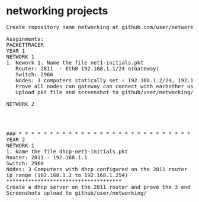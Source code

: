 # networking projects
<pre>
Create repository name networking at github.com/user/networking

Assginments:
PACKETTRACER
YEAR 1
NETWORK 1
1. Nework 1. Name the file net1-initials.pkt
   Router: 2811  - Eth0 192.168.1.1/24 n(Gateway)
   Switch: 2960
   Nodes: 3 computers statically set : 192.168.1.2/24, 192.168.1.3/24 and 192.168.1.4/24
   Prove all nodes can gateway can connect with eachother using ping
   Upload pkt file and screenshot to github/user/networking/
   
NETWORK 2




### * * * * * * * * * * * * * * * * * * * * * * * * * * * * * * * * * * * *
YEAR 2
NETWORK 1
1. Name the file dhcp-net1-initials.pkt
Router: 2811 - 192.168.1.1 
Switch: 2960
Nodes: 3 Computers with dhcp configured on the 2811 router
ip range (192.168.1.2 to 192.168.1.254)
*************************************
Create a dhcp server on the 2811 router and prove the 3 end nodes are getting an ip.
Screenshots upload to github/user/networking/


</pre>
